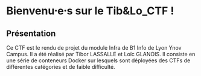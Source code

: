 # Bienvenu⸱e⸱s sur le Tib&Lo_CTF !

## Présentation

Ce CTF est le rendu de projet du module Infra de B1 Info de Lyon Ynov Campus. Il a été réalisé par Tibor LASSALLE et Loïc GLANOIS. Il consiste en une série de conteneurs Docker sur lesquels sont déployées des CTFs de différentes catégories et de faible difficulté.